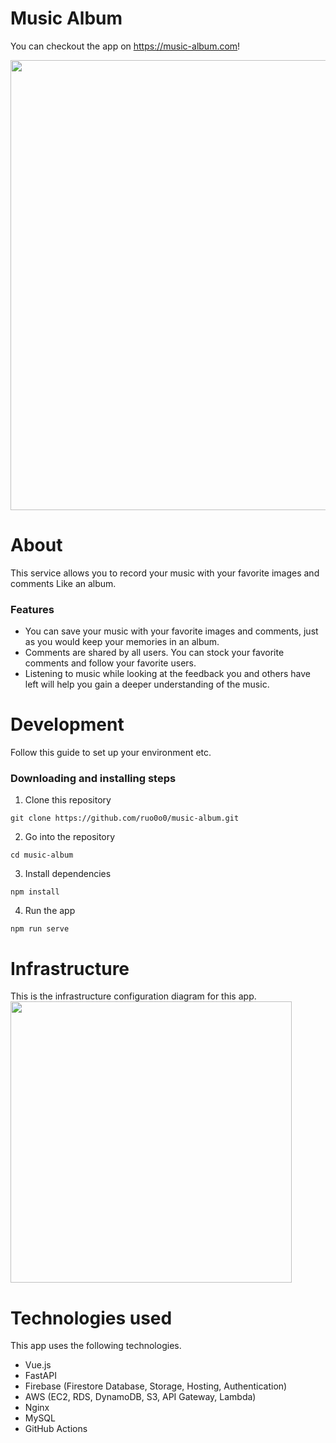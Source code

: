 # Music Album
You can checkout the app on https://music-album.com!

<img width="720" src="https://user-images.githubusercontent.com/84354821/157818657-e1cd552f-a698-4bb3-b0ac-e1ee8a1451f2.gif">

# About
This service allows you to record your music with your favorite images and comments Like an album.
### Features
* You can save your music with your favorite images and comments, just as you would keep your memories in an album.
* Comments are shared by all users. You can stock your favorite comments and follow your favorite users.
* Listening to music while looking at the feedback you and others have left will help you gain a deeper understanding of the music.

# Development
Follow this guide to set up your environment etc.
### Downloading and installing steps
1. Clone this repository
```
git clone https://github.com/ruo0o0/music-album.git
```
2. Go into the repository
```
cd music-album
```
3. Install dependencies
```
npm install
```
4. Run the app
```
npm run serve
```

# Infrastructure
This is the infrastructure configuration diagram for this app.
<img width="450" src="https://user-images.githubusercontent.com/84354821/158048589-f7b1ce13-0b43-4a35-8127-c1322514e4dc.png">

# Technologies used
This app uses the following technologies.
* Vue.js
* FastAPI
* Firebase (Firestore Database, Storage, Hosting, Authentication)
* AWS (EC2, RDS, DynamoDB, S3, API Gateway, Lambda)
* Nginx
* MySQL
* GitHub Actions